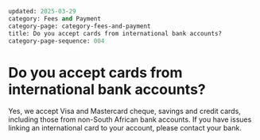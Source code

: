 ```meta
updated: 2025-03-29
category: Fees and Payment
category-page: category-fees-and-payment
title: Do you accept cards from international bank accounts?  
category-page-sequence: 004
```

# Do you accept cards from international bank accounts?  

Yes, we accept Visa and Mastercard cheque, savings and credit cards, including those from non-South African bank accounts. If you have issues linking an international card to your account, please contact your bank.  